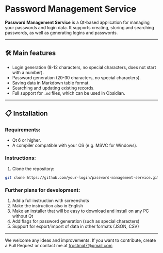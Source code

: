 # Password Management Service

**Password Management Service** is a Qt-based application for managing your passwords and login data. It supports creating, storing and searching passwords, as well as generating logins and passwords.

---

## 🛠️ Main features

- Login generation (8-12 characters, no special characters, does not start with a number).
- Password generation (20-30 characters, no special characters).
- Saving data in Markdown table format.
- Searching and updating existing records.
- Full support for `.md` files, which can be used in Obsidian.

---

## 📋 Installation

### Requirements:
- Qt 6 or higher.
- A compiler compatible with your OS (e.g. MSVC for Windows).

### Instructions:
1. Clone the repository:
```bash
git clone https://github.com/your-login/password-management-service.git
```
### Further plans for development:
1. Add a full instruction with screenshots
2. Make the instruction also in English
3. Make an installer that will be easy to download and install on any PC without Qt
4. Add flags for password generation (such as special characters)
5. Support for export/import of data in other formats (JSON, CSV)

---
We welcome any ideas and improvements. If you want to contribute, create a Pull Request or contact me at frostmol7@gmail.com
